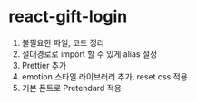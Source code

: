# react-gift-login
1. 불필요한 파일, 코드 정리
2. 절대경로로 import 할 수 있게 alias 설정
3. Prettier 추가
4. emotion 스타일 라이브러리 추가, reset css 적용
5. 기본 폰트로 Pretendard 적용